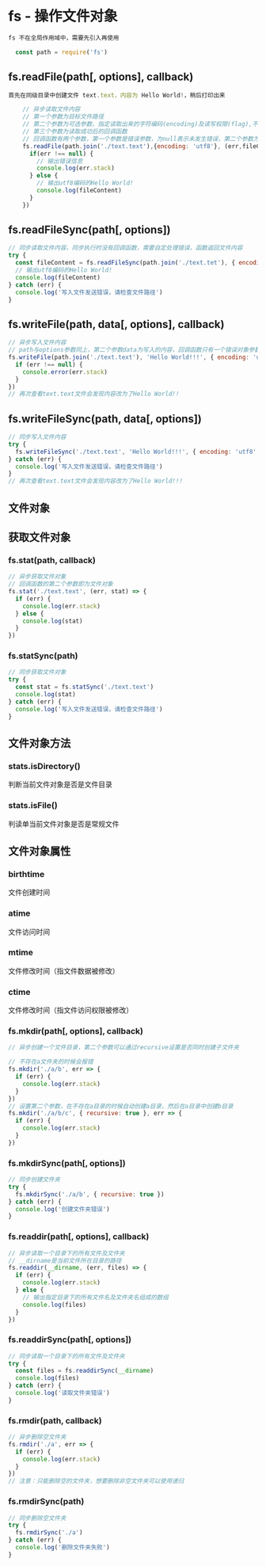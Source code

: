 # fs - 操作文件对象

```js
fs 不在全局作用域中，需要先引入再使用

  const path = require('fs')

```

## fs.readFile(path\[, options\], callback)

```js
首先在同级目录中创建文件 text.text，内容为 Hello World!，稍后打印出来

    // 异步读取文件内容
    // 第一个参数为目标文件路径
    // 第二个参数为可选参数，指定读取出来的字符编码(encoding)及读写权限(flag),不指定字符编码时，默认输出二进制字节流
    // 第三个参数为读取成功后的回调函数
    // 回调函数有两个参数，第一个参数是错误参数，为null表示未发生错误，第二个参数为读取出来的内容字符串
    fs.readFile(path.join('./text.text'),{encoding: 'utf8'}, (err,fileContent) => {
      if(err !== null) {
        // 输出错误信息
        console.log(err.stack)
      } else {
        // 输出utf8编码的Hello World!
        console.log(fileContent)
      }
    })
```

## fs.readFileSync(path\[, options\])

```js
// 同步读取文件内容，同步执行时没有回调函数，需要自定处理错误，函数返回文件内容
try {
  const fileContent = fs.readFileSync(path.join('./text.tet'), { encoding: 'utf8' })
  // 输出utf8编码的Hello World!
  console.log(fileContent)
} catch (err) {
  console.log('写入文件发送错误，请检查文件路径')
}
```

## fs.writeFile(path, data\[, options\], callback)

```js
// 异步写入文件内容
// path与options参数同上，第二个参数data为写入的内容，回调函数只有一个错误对象参数err
fs.writeFile(path.join('./text.text'), 'Hello World!!!', { encoding: 'utf8' }, err => {
  if (err !== null) {
    console.error(err.stack)
  }
})
// 再次查看text.text文件会发现内容改为了Hello World!!
```

## fs.writeFileSync(path, data\[, options\])

```js
// 同步写入文件内容
try {
  fs.writeFileSync('./text.text', 'Hello World!!!', { encoding: 'utf8' })
} catch (err) {
  console.log('写入文件发送错误，请检查文件路径')
}
// 再次查看text.text文件会发现内容改为了Hello World!!!
```

## 文件对象

## 获取文件对象

### fs.stat(path, callback)

```js
// 异步获取文件对象
// 回调函数的第二个参数即为文件对象
fs.stat('./text.text', (err, stat) => {
  if (err) {
    console.log(err.stack)
  } else {
    console.log(stat)
  }
})
```

### fs.statSync(path)

```js
// 同步获取文件对象
try {
  const stat = fs.statSync('./text.text')
  console.log(stat)
} catch (err) {
  console.log('写入文件发送错误，请检查文件路径')
}
```

## 文件对象方法

### stats.isDirectory()

判断当前文件对象是否是文件目录

### stats.isFile()

判读单当前文件对象是否是常规文件

## 文件对象属性

### birthtime

文件创建时间

### atime

文件访问时间

### mtime

文件修改时间（指文件数据被修改）

### ctime

文件修改时间（指文件访问权限被修改）

### fs.mkdir(path\[, options\], callback)

```js
// 异步创建一个文件目录，第二个参数可以通过recursive设置是否同时创建子文件夹

// 不存在a文件夹的时候会报错
fs.mkdir('./a/b', err => {
  if (err) {
    console.log(err.stack)
  }
})
// 设置第二个参数，在不存在a目录的时候自动创建a目录，然后在a目录中创建b目录
fs.mkdir('./a/b/c', { recursive: true }, err => {
  if (err) {
    console.log(err.stack)
  }
})
```

### fs.mkdirSync(path\[, options\])

```js
// 同步创建文件夹
try {
  fs.mkdirSync('./a/b', { recursive: true })
} catch (err) {
  console.log('创建文件夹错误')
}
```

### fs.readdir(path\[, options\], callback)

```js
// 异步读取一个目录下的所有文件及文件夹
// __dirname是当前文件所在目录的路径
fs.readdir(__dirname, (err, files) => {
  if (err) {
    console.log(err.stack)
  } else {
    // 输出指定目录下的所有文件名及文件夹名组成的数组
    console.log(files)
  }
})
```

### fs.readdirSync(path\[, options\])

```js
// 同步读取一个目录下的所有文件及文件夹
try {
  const files = fs.readdirSync(__dirname)
  console.log(files)
} catch (err) {
  console.log('读取文件夹错误')
}
```

### fs.rmdir(path, callback)

```js
// 异步删除空文件夹
fs.rmdir('./a', err => {
  if (err) {
    console.log(err.stack)
  }
})
// 注意：只能删除空的文件夹，想要删除非空文件夹可以使用递归
```

### fs.rmdirSync(path)

```js
// 同步删除空文件夹
try {
  fs.rmdirSync('./a')
} catch (err) {
  console.log('删除文件夹失败')
}
```
